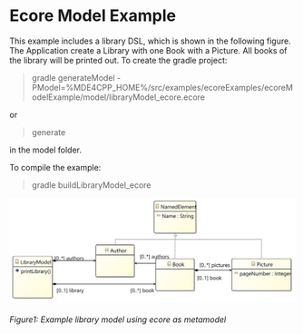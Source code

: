 # Ecore Model Example
This example includes a library DSL, which is shown in the following figure. The Application create a Library with one Book with a Picture. All books of the library will be printed out.
To create the gradle project:

> gradle generateModel -PModel=%MDE4CPP_HOME%/src/examples/ecoreExamples/ecoreModelExample/model/libraryModel_ecore.ecore

or

> generate

in the model folder.

To compile the example:

> gradle buildLibraryModel_ecore


![Class diagramm of model *ecoreModelExample*](diagram.png)
 ###### Figure1: Example library model using ecore as metamodel